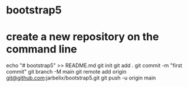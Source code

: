 # bootstrap5

# create a new repository on the command line

echo "# bootstrap5" >> README.md
git init
git add .
git commit -m "first commit"
git branch -M main
git remote add origin git@github.com:jarbelix/bootstrap5.git
git push -u origin main